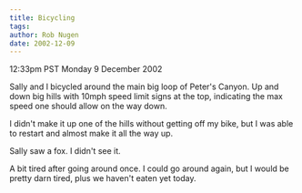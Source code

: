 ```yaml
---
title: Bicycling
tags: 
author: Rob Nugen
date: 2002-12-09
---
```


<p class=date>12:33pm PST Monday 9 December 2002</p>

<p>Sally and I bicycled around the main big loop of Peter's Canyon.
Up and down big hills with 10mph speed limit signs at the top,
indicating the max speed one should allow on the way down.</p>

<p>I didn't make it up one of the hills without getting off my bike,
but I was able to restart and almost make it all the way up.</p>

<p>Sally saw a fox.  I didn't see it.</p>

<p>A bit tired after going around once.  I could go around again,
but I would be pretty darn tired, plus we haven't eaten yet today.</p>
